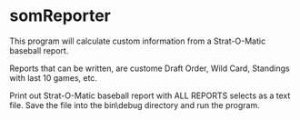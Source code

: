 # somReporter

This program will calculate custom information from a Strat-O-Matic baseball report.

Reports that can be written, are custome Draft Order, Wild Card, Standings with last 10 games, etc.

Print out Strat-O-Matic baseball report with ALL REPORTS selects as a text file.
Save the file into the bin\debug directory and run the program.
